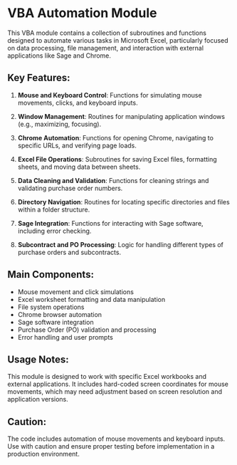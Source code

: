 # VBA Automation Module

This VBA module contains a collection of subroutines and functions designed to automate various tasks in Microsoft Excel, particularly focused on data processing, file management, and interaction with external applications like Sage and Chrome.

## Key Features:

1. **Mouse and Keyboard Control**: Functions for simulating mouse movements, clicks, and keyboard inputs.

2. **Window Management**: Routines for manipulating application windows (e.g., maximizing, focusing).

3. **Chrome Automation**: Functions for opening Chrome, navigating to specific URLs, and verifying page loads.

4. **Excel File Operations**: Subroutines for saving Excel files, formatting sheets, and moving data between sheets.

5. **Data Cleaning and Validation**: Functions for cleaning strings and validating purchase order numbers.

6. **Directory Navigation**: Routines for locating specific directories and files within a folder structure.

7. **Sage Integration**: Functions for interacting with Sage software, including error checking.

8. **Subcontract and PO Processing**: Logic for handling different types of purchase orders and subcontracts.

## Main Components:

- Mouse movement and click simulations
- Excel worksheet formatting and data manipulation
- File system operations
- Chrome browser automation
- Sage software integration
- Purchase Order (PO) validation and processing
- Error handling and user prompts

## Usage Notes:

This module is designed to work with specific Excel workbooks and external applications. It includes hard-coded screen coordinates for mouse movements, which may need adjustment based on screen resolution and application versions.

## Caution:

The code includes automation of mouse movements and keyboard inputs. Use with caution and ensure proper testing before implementation in a production environment.
